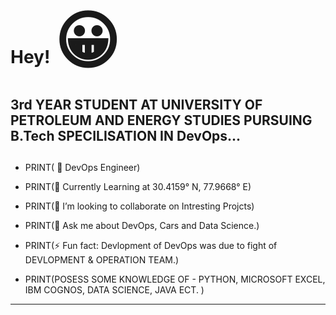 #                                                                   Hey!  	 <span style='font-size:100px;'>&#128512;</span>

##
## 3rd YEAR STUDENT AT UNIVERSITY OF PETROLEUM AND ENERGY STUDIES PURSUING B.Tech SPECILISATION IN DevOps...
##
- PRINT( 🔭 DevOps Engineer) 


- PRINT(🌱 Currently Learning at 30.4159° N, 77.9668° E)
- PRINT(👯 I’m looking to collaborate on Intresting Projcts)
- PRINT(💬 Ask me about DevOps, Cars and Data Science.) 
- PRINT(⚡ Fun fact: Devlopment of DevOps was due to fight of DEVLOPMENT & OPERATION TEAM.)
- PRINT(POSESS SOME KNOWLEDGE OF - PYTHON, MICROSOFT EXCEL, IBM COGNOS, DATA SCIENCE, JAVA ECT. )
----------------------------------------------------------------------------------------------------------------------


